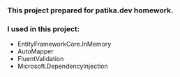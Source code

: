 ### This project prepared for patika.dev homework.

### I used in this project:

- EntityFrameworkCore.InMemory
- AutoMapper
- FluentValidation
- Microsoft.DependencyInjection
